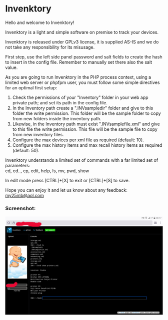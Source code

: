# Invenktory
Hello and welcome to Invenktory!   
   
Invenktory is a light and simple software on premise to track your devices.     
   
Invenktory is released under GPLv3 license, it is supplied AS-IS and we do not take any responsibility for its misusage.    
   
First step, use the left side panel password and salt fields to create the hash to insert in the config file. Remember to manually set there also the salt value.   
   
As you are going to run Invenktory in the PHP process context, using a limited web server or phpfpm user, you must follow some simple directives for an optimal first setup:

1. Check the permissions of your "Inventory" folder in your web app private path; and set its path in the config file.   
2. In the Inventory path create a ".INVsampledir" folder and give to this folder the write permission. This folder will be the sample folder to copy from new folders inside the inventory path.   
3. Likewise, in the Inventory path must exist ".INVsamplefile.xml" and give to this file the write permission. This file will be the sample file to copy from new inventory files.   
4. Configure the max devices per xml file as required (default: 10).   
5. Configure the max history items and max recall history items as required (default: 50).  
  
Invenktory understands a limited set of commands with a far limited set of parameters:  
cd, cd.., cp, edit, help, ls, mv, pwd, show  	   

In edit mode press [CTRL]+[X] to exit or [CTRL]+[S] to save.   
   
Hope you can enjoy it and let us know about any feedback: my25mb@aol.com

### Screenshot:

 ![Http Console in action](/Public/static/res/screenshot1.jpg)

